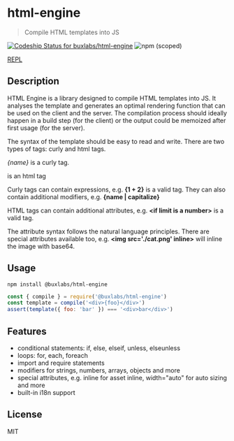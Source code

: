 # html-engine

> Compile HTML templates into JS

[![Codeship Status for buxlabs/html-engine](https://img.shields.io/codeship/0f4ad4f0-3059-0136-f8b6-0ef1398f25bc/master.svg)](https://app.codeship.com/projects/288586)
![npm (scoped)](https://img.shields.io/npm/v/@buxlabs/html-engine.svg)

[REPL](https://buxlabs.pl/en/tools/js/html-engine)

## Description

HTML Engine is a library designed to compile HTML templates into JS. It analyses the template and generates an optimal rendering function that can be used on the client and the server. The compilation process should ideally happen in a build step (for the client) or the output could be memoized after first usage (for the server).

The syntax of the template should be easy to read and write. There are two types of tags: curly and html tags.

*{name}* is a curly tag.

*<if>* is an html tag

Curly tags can contain expressions, e.g. **{1 + 2}** is a valid tag.
They can also contain additional modifiers, e.g. **{name | capitalize}**

HTML tags can contain additional attributes, e.g. **\<if limit is a number>** is a valid tag.

The attribute syntax follows the natural language principles. There are special attributes available too, e.g. **\<img src='./cat.png' inline>** will inline the image with base64.


## Usage

`npm install @buxlabs/html-engine`

```js
const { compile } = require('@buxlabs/html-engine')
const template = compile('<div>{foo}</div>')
assert(template({ foo: 'bar' }) === '<div>bar</div>')
```

## Features

* conditional statements: if, else, elseif, unless, elseunless
* loops: for, each, foreach
* import and require statements
* modifiers for strings, numbers, arrays, objects and more
* special attributes, e.g. inline for asset inline, width="auto" for auto sizing and more
* built-in i18n support

## License

MIT
